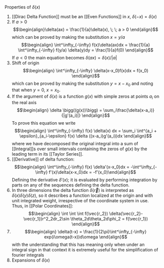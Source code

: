 Properties of $\delta(x)$
1) [[Dirac Delta Function]] must be an [[Even Functions]] in $x$, $\delta(-x) = \delta(x)$
2) If $a>0$ $$\begin{align}\delta(ax) = \frac{1}{a}\delta(x), \; \; a > 0 \end{align}$$ which can be proved by making the substitution $x = y/a$ $$\begin{align} \int^\infty_{-\infty} f(x)\delta(ax)dx = \frac{1}{a} \int^\infty_{-\infty} f(y/a) \delta(y)dy = \frac{1}{a}f(0) \end{align}$$ If $a < 0$ the main equation becomes $\delta(ax) = \delta (x)/|a|$
3) Shift of origin $$\begin{align} \int^\infty_{-\infty} \delta(x-x_0)f(x)dx = f(x_0) \end{align}$$ which can be proved by making the substitution $y = x - x_0$ and noting that when $y = 0$, $x = x_0$.
4) If the argument of $\delta(x)$ is a function $g(x)$ with simple zeros at points $a_i$ on the real axis $$\begin{align} \delta \bigg((g(x))\bigg) = \sum_i\frac{\delta(x-a_i)}{|g'(a_i)|} \end{align}$$ To prove this equation we write $$\begin{align} \int^\infty_{-\infty} f(x) \delta(x) dx = \sum_i \int^{a_i + \epsilon}_{a_i-\epsilon} f(x) \delta ((x-a_i)g'(a_i))dx \end{align}$$ where we have decomposed the original integral into a sum of [[Integral]]s over small intervals containing the zeros of $g(x)$ by the leading term in its [[Taylor Series]].
5) [[Derivative]] of delta function: $$\begin{align} \int^\infty_{-\infty} f(x) \delta'(x-x_0)dx = -\int^\infty_{-\infty} f'(x)\delta(x-x_0)dx = -f'(x_0)\end{align}$$ Defining the derivative $\delta'(x)$; it is evaluated by performing integration by parts on any of the sequences defining the delta function.
6) In three dimensions the delta function $\delta(\vec{r})$ is interpreted as $\delta(x)\delta(y)\delta(z)$, so it describes a function localized at the origin and with unit integrated weight, irrespective of the coordinate system in use. Thus, in [[Polar Coordinates]]: $$\begin{align} \int \int \int f(\vec{r_2}) \delta(\vec{r_2}-\vec{r_1})r^2_2dr_2\sin \theta_2d\theta_2d\phi_2 = f(\vec{r_1}) \end{align}$$
7) $$\begin{align} \delta(t-x) = \frac{1}{2\pi}\int^\infty_{-\infty} exp(i\omega(t-x))d\omega \end{align}$$ with the understanding that this has meaning only when under an integral sign in that context it is extremely useful for the simplification of fourier integrals
8) Expansions of $\delta(x)$